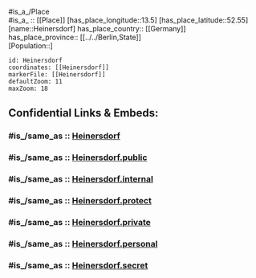 ﻿---
confidential: public
isDeleted: false
location:
- 52.55
- 13.5
mapmarker: city
mapzoom:
- 7
- 12
SpocWebEntityId: 30855
tags:
- geo/City
type: City
---

#is_a_/Place  
#is_a_ :: [[Place]] 
[has_place_longitude::13.5] 
[has_place_latitude::52.55] 
[name::Heinersdorf] 
has_place_country:: [[Germany]]  
has_place_province:: [[../../Berlin,State]]  
[Population::] 



```leaflet
id: Heinersdorf
coordinates: [[Heinersdorf]] 
markerFile: [[Heinersdorf]] 
defaultZoom: 11 
maxZoom: 18
```


## Confidential Links & Embeds: 

### #is_/same_as :: [Heinersdorf](Heinersdorf.md) 

### #is_/same_as :: [Heinersdorf.public](/_public/Earth/Continent/Europe/Europe~Central/Germany/Germany~West/State~Berlin/cities~Berlin/Heinersdorf.public.md) 

### #is_/same_as :: [Heinersdorf.internal](/_internal/Earth/Continent/Europe/Europe~Central/Germany/Germany~West/State~Berlin/cities~Berlin/Heinersdorf.internal.md) 

### #is_/same_as :: [Heinersdorf.protect](/_protect/Earth/Continent/Europe/Europe~Central/Germany/Germany~West/State~Berlin/cities~Berlin/Heinersdorf.protect.md) 

### #is_/same_as :: [Heinersdorf.private](/_private/Earth/Continent/Europe/Europe~Central/Germany/Germany~West/State~Berlin/cities~Berlin/Heinersdorf.private.md) 

### #is_/same_as :: [Heinersdorf.personal](/_personal/Earth/Continent/Europe/Europe~Central/Germany/Germany~West/State~Berlin/cities~Berlin/Heinersdorf.personal.md) 

### #is_/same_as :: [Heinersdorf.secret](/_secret/Earth/Continent/Europe/Europe~Central/Germany/Germany~West/State~Berlin/cities~Berlin/Heinersdorf.secret.md)


